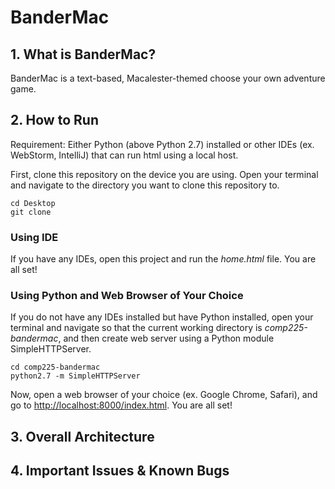 # BanderMac

## 1. What is BanderMac?
BanderMac is a text-based, Macalester-themed choose your own adventure game. 

## 2. How to Run
Requirement: Either Python (above Python 2.7) installed or other IDEs (ex. WebStorm, IntelliJ) that can run html using a local host. 

First, clone this repository on the device you are using. Open your terminal and navigate to the directory you want to clone this repository to. 
```
cd Desktop
git clone 
```

### Using IDE
If you have any IDEs, open this project and run the *home.html* file. You are all set!

### Using Python and Web Browser of Your Choice
If you do not have any IDEs installed but have Python installed, open your terminal and navigate so that the current working directory is *comp225-bandermac*, and then create web server using a Python module SimpleHTTPServer.
```
cd comp225-bandermac
python2.7 -m SimpleHTTPServer
```
Now, open a web browser of your choice (ex. Google Chrome, Safari), and go to [http://localhost:8000/index.html](http://localhost:8000/index.html). You are all set!

## 3. Overall Architecture

## 4. Important Issues & Known Bugs



